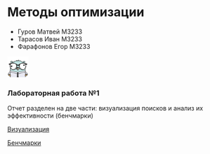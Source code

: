 # Методы оптимизации

- Гуров Матвей M3233
- Тарасов Иван M3233
- Фарафонов Егор M3233

<img src="https://github.com/Vaniog/metopt/blob/main/lab1/img/metopt-logo.png" width="48">

### Лабораторная работа №1

Отчет разделен на две части: визуализация поисков и анализ их эффективности (бенчмарки)

[Визуализация](/lab1/visualization.ipynb)

[Бенчмарки](/lab1/benchmarks.ipynb)

